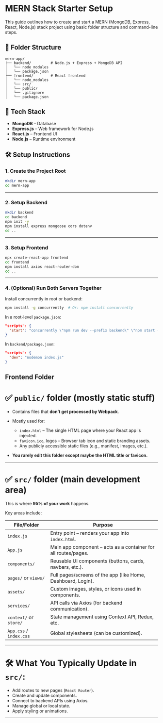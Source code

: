 # MERN Stack Starter Setup

This guide outlines how to create and start a MERN (MongoDB, Express, React, Node.js) stack project using basic folder structure and command-line steps.


## 📁 Folder Structure

```
mern-app/
├── backend/         # Node.js + Express + MongoDB API
│   └── node_modules
│   └── package.json  
├── frontend/        # React frontend
│   └── node_modules  
│   └── src/
│   └── public/
│   └── .gitignore
│   └── package.json
```

## 🧰 Tech Stack

- **MongoDB** – Database
- **Express.js** – Web framework for Node.js
- **React.js** – Frontend UI
- **Node.js** – Runtime environment


## 🛠️ Setup Instructions

### 1. Create the Project Root

```bash
mkdir mern-app
cd mern-app
````

---

### 2. Setup Backend

```bash
mkdir backend
cd backend
npm init -y
npm install express mongoose cors dotenv
cd ..
```

---

### 3. Setup Frontend

```bash
npx create-react-app frontend
cd frontend
npm install axios react-router-dom
cd ..
```

---

### 4. (Optional) Run Both Servers Together

Install concurrently in root or backend:

```bash
npm install -g concurrently  # Or: npm install concurrently
```

In a root-level `package.json`:

```json
"scripts": {
  "start": "concurrently \"npm run dev --prefix backend\" \"npm start --prefix frontend\""
}
```

In `backend/package.json`:

```json
"scripts": {
  "dev": "nodemon index.js"
}
```

## Frontend Folder 

# ✅ `public/` folder (mostly static stuff)

* Contains files that **don’t get processed by Webpack**.
* Mostly used for:

  * `index.html` – The single HTML page where your React app is injected.
  * `favicon.ico`, logos – Browser tab icon and static branding assets.
  * Any publicly accessible static files (e.g., manifest, images, etc.).
* **You rarely edit this folder except maybe the HTML title or favicon.**

---

# ✅ `src/` folder (main development area)

This is where **95% of your work** happens.

Key areas include:

| File/Folder             | Purpose                                                        |
| ----------------------- | -------------------------------------------------------------- |
| `index.js`              | Entry point – renders your app into `index.html`.              |
| `App.js`                | Main app component – acts as a container for all routes/pages. |
| `components/`           | Reusable UI components (buttons, cards, navbars, etc.).        |
| `pages/` or `views/`    | Full pages/screens of the app (like Home, Dashboard, Login).   |
| `assets/`               | Custom images, styles, or icons used in components.            |
| `services/`             | API calls via Axios (for backend communication).               |
| `context/` or `store/`  | State management using Context API, Redux, etc.                |
| `App.css` / `index.css` | Global stylesheets (can be customized).                        |

---

# 🛠️ What You Typically Update in `src/`:

* Add routes to new pages (`React Router`).
* Create and update components.
* Connect to backend APIs using Axios.
* Manage global or local state.
* Apply styling or animations.

---
